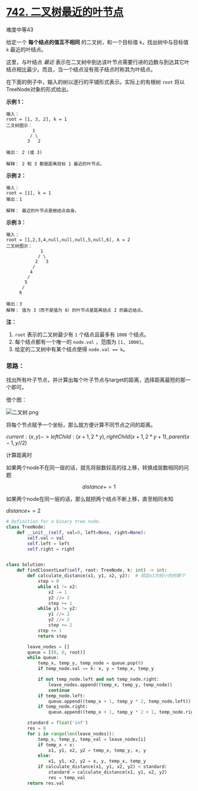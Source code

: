 # [742. 二叉树最近的叶节点](https://leetcode-cn.com/problems/closest-leaf-in-a-binary-tree/)

难度中等43

给定一个 **每个结点的值互不相同** 的二叉树，和一个目标值 `k`，找出树中与目标值 `k` 最近的叶结点。 

这里，与叶结点 *最近* 表示在二叉树中到达该叶节点需要行进的边数与到达其它叶结点相比最少。而且，当一个结点没有孩子结点时称其为叶结点。

在下面的例子中，输入的树以逐行的平铺形式表示。实际上的有根树 `root` 将以TreeNode对象的形式给出。

**示例 1：**

```
输入：
root = [1, 3, 2], k = 1
二叉树图示：
          1
         / \
        3   2

输出： 2 (或 3)

解释： 2 和 3 都是距离目标 1 最近的叶节点。
```

 

**示例 2：**

```
输入：
root = [1], k = 1
输出：1

解释： 最近的叶节点是根结点自身。
```

 

**示例 3：**

```
输入：
root = [1,2,3,4,null,null,null,5,null,6], k = 2
二叉树图示：
             1
            / \
           2   3
          /
         4
        /
       5
      /
     6

输出：3
解释： 值为 3（而不是值为 6）的叶节点是距离结点 2 的最近结点。
```

 

**注：**

1.  `root` 表示的二叉树最少有 `1` 个结点且最多有 `1000` 个结点。
2.  每个结点都有一个唯一的 `node.val` ，范围为 `[1, 1000]`。
3.  给定的二叉树中有某个结点使得 `node.val == k`。



### 思路：

找出所有叶子节点，并计算出每个叶子节点与target的距离，选择距离最短的那一个即可。

借个图：

![二叉树.png](https://pic.leetcode-cn.com/e11472aab30ee8193e412c07760344ed256fc340382fb853bdb3cfa605c44dbf-%E4%BA%8C%E5%8F%89%E6%A0%91.png)

将每个节点赋予一个坐标，那么就方便计算不同节点之间的距离。

$current:(x,y)->leftChild:(x+1,2*y),rightChild(x+1,2*y+1),parent(x-1,y//2)$

计算距离时

如果两个node不在同一层的话，就先将层数较高的往上移，转换成层数相同的问题

$$distance+=1$$

如果两个node在同一层的话，那么就把两个结点不断上移，直至相同未知

$distance+=2$

```python
# Definition for a binary tree node.
class TreeNode:
    def __init__(self, val=0, left=None, right=None):
        self.val = val
        self.left = left
        self.right = right


class Solution:
    def findClosestLeaf(self, root: TreeNode, k: int) -> int:
        def calculate_distance(x1, y1, x2, y2):  # 规定x1为较小的的那个
            step = 0
            while x1 != x2:
                x2 -= 1
                y2 //= 2
                step += 1
            while y1 != y2:
                y1 //= 2
                y2 //= 2
                step += 2
            step += 1
            return step

        leave_nodes = []
        queue = [(0, 0, root)]
        while queue:
            temp_x, temp_y, temp_node = queue.pop(0)
            if temp_node.val == k: x, y = temp_x, temp_y

            if not temp_node.left and not temp_node.right:
                leave_nodes.append((temp_x, temp_y, temp_node))
                continue
            if temp_node.left:
                queue.append((temp_x + 1, temp_y * 2, temp_node.left))
            if temp_node.right:
                queue.append((temp_x + 1, temp_y * 2 + 1, temp_node.right))

        standard = float('inf')
        res = 0
        for i in range(len(leave_nodes)):
            temp_x, temp_y, temp_val = leave_nodes[i]
            if temp_x < x:
                x1, y1, x2, y2 = temp_x, temp_y, x, y
            else:
                x1, y1, x2, y2 = x, y, temp_x, temp_y
            if calculate_distance(x1, y1, x2, y2) < standard:
                standard = calculate_distance(x1, y1, x2, y2)
                res = temp_val
        return res.val
```

